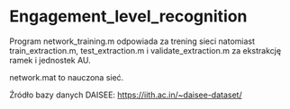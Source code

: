 # Engagement_level_recognition

Program network_training.m odpowiada za trening sieci natomiast train_extraction.m, test_extraction.m i validate_extraction.m za ekstrakcję ramek i jednostek AU. 

network.mat to nauczona sieć.

Źródło bazy danych DAISEE: https://iith.ac.in/~daisee-dataset/
